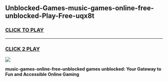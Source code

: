 
## Unblocked-Games-music-games-online-free-unblocked-Play-Free-uqx8t
<h3>
<a href="https://premium76.site?title=music-games-online-free-unblocked&ref=22A">CLICK TO PLAY</a></h3>
<hr>

<h3>
<a href="https://premium76.site?title=music-games-online-free-unblocked&ref=22A">CLICK 2 PLAY</a>
  
</h3>

<a href="https://premium76.site?title=music-games-online-free-unblocked&ref=22A"><img src="https://clearcache.store/games.png"></a>


**music-games-online-free-unblocked games unblocked: Your Gateway to Fun and Accessible Online Gaming**

